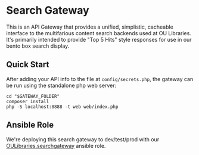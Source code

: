 # Search Gateway

This is an API Gateway that provides a unified, simplistic, cacheable
interface to the multifarious content search backends used at OU
Libraries. It's primarily intended to provide "Top 5 Hits" style
responses for use in our bento box search display.

## Quick Start

After adding your API info to the file at `config/secrets.php`, the
gateway can be run using the standalone php web server:

```
cd "$GATEWAY_FOLDER"
composer install
php -S localhost:8888 -t web web/index.php
```

## Ansible Role

We're deploying this search gateway to dev/test/prod with our
[OULibraries.searchgateway](https://github.com/OULibraries/ansible-role-searchgateway)
ansible role.

